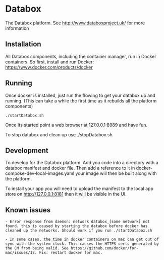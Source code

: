 # Databox 

The Databox platform. See http://www.databoxproject.uk/ for more information

## Installation

All Databox components, including the container manager, run in Docker containers. So first, install and run Docker: https://www.docker.com/products/docker


## Running

Once docker is installed, just run the flowing to get your databox up and running. (This can take a while the first time as it rebuilds all the platform components)

	./startDatabox.sh

Once Its started point a web browser at 127.0.0.1:8989 and have fun.

To stop databox and clean up use ./stopDatabox.sh

## Development

To develop for the Databox platform. Add you code into a directory with a databox manifest and docker file. Then add a reference to it in docker-compose-dev-local-images.yaml your image will then be built along with the platform. 

To install your app you will need to upload the manifest to the local app store on http://127.0.0.1:8181 then it will be visible in the UI.

## Known issues

	- Error response from daemon: network databox_[some network] not found. this is caused by starting the databox before docker has cleaned up the networks. Should work if you run ./startDatabox.sh

	- In some cases, the time in docker containers on mac can get out of sync with the system clock. This causes the HTTPS certs generated by the CM from being valid. See https://github.com/docker/for-mac/issues/17. Fix: restart docker for mac.